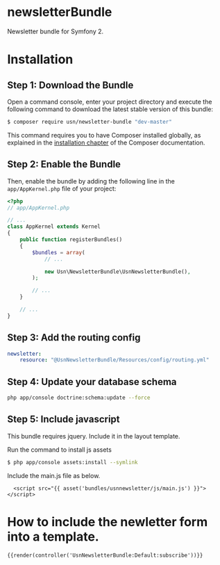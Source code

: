 newsletterBundle
================

Newsletter bundle for Symfony 2.

Installation
============

Step 1: Download the Bundle
---------------------------

Open a command console, enter your project directory and execute the
following command to download the latest stable version of this bundle:

```bash
$ composer require usn/newsletter-bundle "dev-master"
```

This command requires you to have Composer installed globally, as explained
in the [installation chapter](https://getcomposer.org/doc/00-intro.md)
of the Composer documentation.

Step 2: Enable the Bundle
-------------------------

Then, enable the bundle by adding the following line in the `app/AppKernel.php`
file of your project:

```php
<?php
// app/AppKernel.php

// ...
class AppKernel extends Kernel
{
    public function registerBundles()
    {
        $bundles = array(
            // ...

            new Usn\NewsletterBundle\UsnNewsletterBundle(),
        );

        // ...
    }

    // ...
}
```

Step 3: Add the routing config
------------------------------

```YAML
newsletter:
    resource: "@UsnNewsletterBundle/Resources/config/routing.yml"
```

Step 4: Update your database schema 
-----------------------------------

```bash
php app/console doctrine:schema:update --force
```

Step 5: Include javascript
-------------------------

This bundle requires jquery. Include it in the layout template.

Run the command to install js assets

```bash
$ php app/console assets:install --symlink
```

Include the main.js file as below.

```twig
  <script src="{{ asset('bundles/usnnewsletter/js/main.js') }}"></script>
```

How to include the newletter form into a template.
==================================================

```twig
{{render(controller('UsnNewsletterBundle:Default:subscribe'))}}
```
